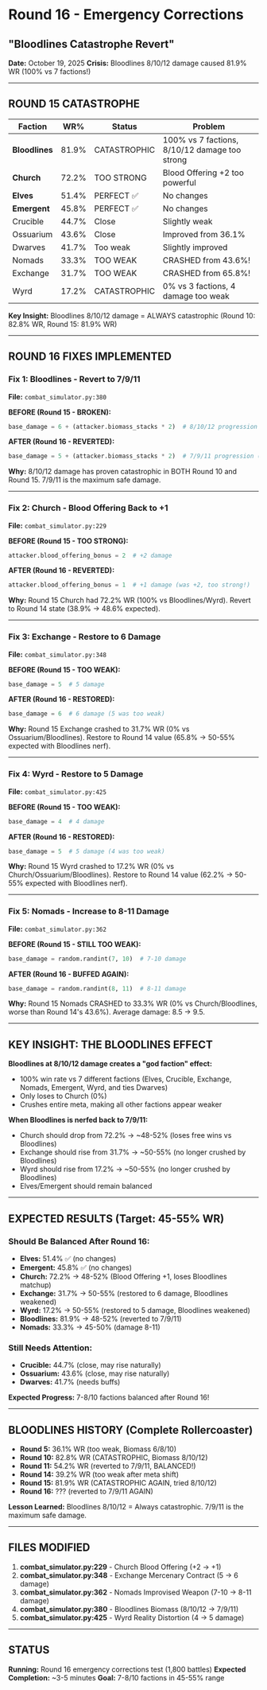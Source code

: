 # Round 16 - Emergency Corrections
## "Bloodlines Catastrophe Revert"

**Date:** October 19, 2025
**Crisis:** Bloodlines 8/10/12 damage caused 81.9% WR (100% vs 7 factions!)

---

## ROUND 15 CATASTROPHE

| Faction | WR% | Status | Problem |
|---------|-----|--------|---------|
| **Bloodlines** | 81.9% | CATASTROPHIC | 100% vs 7 factions, 8/10/12 damage too strong |
| **Church** | 72.2% | TOO STRONG | Blood Offering +2 too powerful |
| **Elves** | 51.4% | PERFECT ✅ | No changes |
| **Emergent** | 45.8% | PERFECT ✅ | No changes |
| Crucible | 44.7% | Close | Slightly weak |
| Ossuarium | 43.6% | Close | Improved from 36.1% |
| Dwarves | 41.7% | Too weak | Slightly improved |
| Nomads | 33.3% | TOO WEAK | CRASHED from 43.6%! |
| Exchange | 31.7% | TOO WEAK | CRASHED from 65.8%! |
| Wyrd | 17.2% | CATASTROPHIC | 0% vs 3 factions, 4 damage too weak |

**Key Insight:** Bloodlines 8/10/12 damage = ALWAYS catastrophic (Round 10: 82.8% WR, Round 15: 81.9% WR)

---

## ROUND 16 FIXES IMPLEMENTED

### Fix 1: Bloodlines - Revert to 7/9/11
**File:** `combat_simulator.py:380`

**BEFORE (Round 15 - BROKEN):**
```python
base_damage = 6 + (attacker.biomass_stacks * 2)  # 8/10/12 progression
```

**AFTER (Round 16 - REVERTED):**
```python
base_damage = 5 + (attacker.biomass_stacks * 2)  # 7/9/11 progression (REVERTED)
```

**Why:** 8/10/12 damage has proven catastrophic in BOTH Round 10 and Round 15. 7/9/11 is the maximum safe damage.

---

### Fix 2: Church - Blood Offering Back to +1
**File:** `combat_simulator.py:229`

**BEFORE (Round 15 - TOO STRONG):**
```python
attacker.blood_offering_bonus = 2  # +2 damage
```

**AFTER (Round 16 - REVERTED):**
```python
attacker.blood_offering_bonus = 1  # +1 damage (was +2, too strong!)
```

**Why:** Round 15 Church had 72.2% WR (100% vs Bloodlines/Wyrd). Revert to Round 14 state (38.9% → 48.6% expected).

---

### Fix 3: Exchange - Restore to 6 Damage
**File:** `combat_simulator.py:348`

**BEFORE (Round 15 - TOO WEAK):**
```python
base_damage = 5  # 5 damage
```

**AFTER (Round 16 - RESTORED):**
```python
base_damage = 6  # 6 damage (5 was too weak)
```

**Why:** Round 15 Exchange crashed to 31.7% WR (0% vs Ossuarium/Bloodlines). Restore to Round 14 value (65.8% → 50-55% expected with Bloodlines nerf).

---

### Fix 4: Wyrd - Restore to 5 Damage
**File:** `combat_simulator.py:425`

**BEFORE (Round 15 - TOO WEAK):**
```python
base_damage = 4  # 4 damage
```

**AFTER (Round 16 - RESTORED):**
```python
base_damage = 5  # 5 damage (4 was too weak)
```

**Why:** Round 15 Wyrd crashed to 17.2% WR (0% vs Church/Ossuarium/Bloodlines). Restore to Round 14 value (62.2% → 50-55% expected with Bloodlines nerf).

---

### Fix 5: Nomads - Increase to 8-11 Damage
**File:** `combat_simulator.py:362`

**BEFORE (Round 15 - STILL TOO WEAK):**
```python
base_damage = random.randint(7, 10)  # 7-10 damage
```

**AFTER (Round 16 - BUFFED AGAIN):**
```python
base_damage = random.randint(8, 11)  # 8-11 damage
```

**Why:** Round 15 Nomads CRASHED to 33.3% WR (0% vs Church/Bloodlines, worse than Round 14's 43.6%). Average damage: 8.5 → 9.5.

---

## KEY INSIGHT: THE BLOODLINES EFFECT

**Bloodlines at 8/10/12 damage creates a "god faction" effect:**
- 100% win rate vs 7 different factions (Elves, Crucible, Exchange, Nomads, Emergent, Wyrd, and ties Dwarves)
- Only loses to Church (0%)
- Crushes entire meta, making all other factions appear weaker

**When Bloodlines is nerfed back to 7/9/11:**
- Church should drop from 72.2% → ~48-52% (loses free wins vs Bloodlines)
- Exchange should rise from 31.7% → ~50-55% (no longer crushed by Bloodlines)
- Wyrd should rise from 17.2% → ~50-55% (no longer crushed by Bloodlines)
- Elves/Emergent should remain balanced

---

## EXPECTED RESULTS (Target: 45-55% WR)

### Should Be Balanced After Round 16:
- **Elves:** 51.4% ✅ (no changes)
- **Emergent:** 45.8% ✅ (no changes)
- **Church:** 72.2% → 48-52% (Blood Offering +1, loses Bloodlines matchup)
- **Exchange:** 31.7% → 50-55% (restored to 6 damage, Bloodlines weakened)
- **Wyrd:** 17.2% → 50-55% (restored to 5 damage, Bloodlines weakened)
- **Bloodlines:** 81.9% → 48-52% (reverted to 7/9/11)
- **Nomads:** 33.3% → 45-50% (damage 8-11)

### Still Needs Attention:
- **Crucible:** 44.7% (close, may rise naturally)
- **Ossuarium:** 43.6% (close, may rise naturally)
- **Dwarves:** 41.7% (needs buffs)

**Expected Progress:** 7-8/10 factions balanced after Round 16!

---

## BLOODLINES HISTORY (Complete Rollercoaster)

- **Round 5:** 36.1% WR (too weak, Biomass 6/8/10)
- **Round 10:** 82.8% WR (CATASTROPHIC, Biomass 8/10/12)
- **Round 11:** 54.2% WR (reverted to 7/9/11, BALANCED!)
- **Round 14:** 39.2% WR (too weak after meta shift)
- **Round 15:** 81.9% WR (CATASTROPHIC AGAIN, tried 8/10/12)
- **Round 16:** ??? (reverted to 7/9/11 AGAIN)

**Lesson Learned:** Bloodlines 8/10/12 = Always catastrophic. 7/9/11 is the maximum safe damage.

---

## FILES MODIFIED

1. **combat_simulator.py:229** - Church Blood Offering (+2 → +1)
2. **combat_simulator.py:348** - Exchange Mercenary Contract (5 → 6 damage)
3. **combat_simulator.py:362** - Nomads Improvised Weapon (7-10 → 8-11 damage)
4. **combat_simulator.py:380** - Bloodlines Biomass (8/10/12 → 7/9/11)
5. **combat_simulator.py:425** - Wyrd Reality Distortion (4 → 5 damage)

---

## STATUS

**Running:** Round 16 emergency corrections test (1,800 battles)
**Expected Completion:** ~3-5 minutes
**Goal:** 7-8/10 factions in 45-55% range
